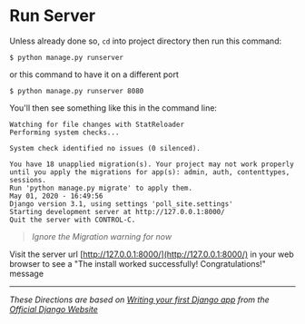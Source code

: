 # Run Server

Unless already done so, ```cd``` into project directory then run this command:

```shell
$ python manage.py runserver
```
or this command to have it on a different port 

```shell
$ python manage.py runserver 8080
```

You'll then see something like this in the command line:

```shell
Watching for file changes with StatReloader
Performing system checks...

System check identified no issues (0 silenced).

You have 18 unapplied migration(s). Your project may not work properly until you apply the migrations for app(s): admin, auth, contenttypes, sessions.
Run 'python manage.py migrate' to apply them.
May 01, 2020 - 16:49:56
Django version 3.1, using settings 'poll_site.settings'
Starting development server at http://127.0.0.1:8000/
Quit the server with CONTROL-C.
```

> *Ignore the Migration warning for now*

Visit the server url [http://127.0.0.1:8000/](http://127.0.0.1:8000/) in your web browser to see a "The install worked successfully! Congratulations!" message

***
*These Directions are based on [Writing your first Django app](https://docs.djangoproject.com/en/3.0/intro/tutorial01/) from the [Official Django Website](https://www.djangoproject.com/)*
